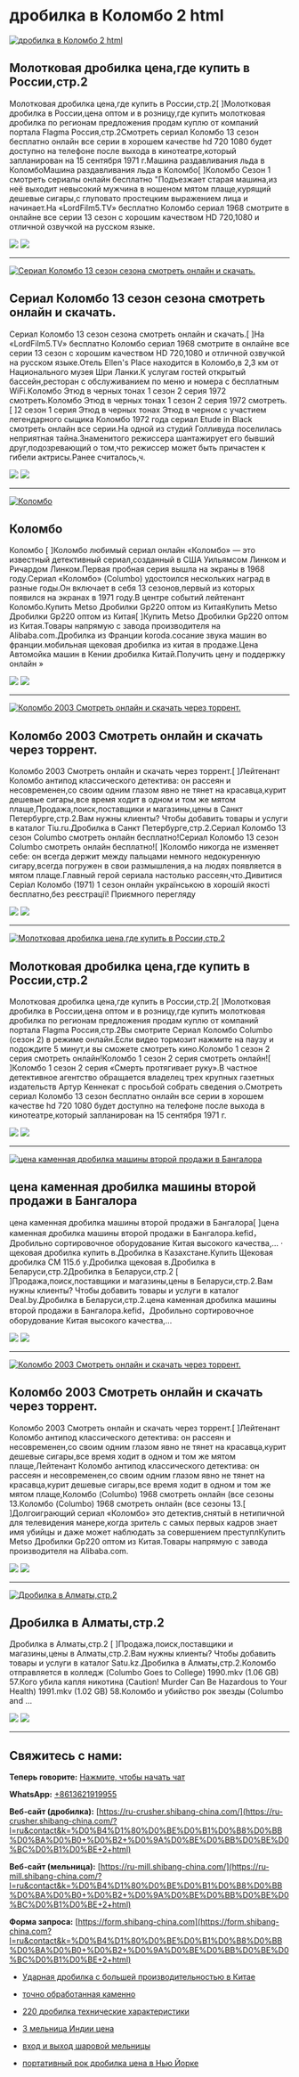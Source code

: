 # дробилка в Коломбо 2 html

<a href="https://swt.shibang-china.com/?l=ru&img&k=%D0%B4%D1%80%D0%BE%D0%B1%D0%B8%D0%BB%D0%BA%D0%B0+%D0%B2+%D0%9A%D0%BE%D0%BB%D0%BE%D0%BC%D0%B1%D0%BE+2+html" target="_blank">![дробилка в Коломбо 2 html](http://static.shibang-china.com/all-800x300/230.jpg)</a>

## Молотковая дробилка цена,где купить в России,стр.2
Молотковая дробилка цена,где купить в России,стр.2[ ]Молотковая дробилка в России,цена оптом и в розницу,где купить молотковая дробилка по регионам предложения продам куплю от компаний портала Flagma Россия,стр.2Смотреть сериал Коломбо 13 сезон бесплатно онлайн все серии в хорошем качестве hd 720 1080 будет доступно на телефоне после выхода в кинотеатре,который запланирован на 15 сентября 1971 г.Машина раздавливания льда в КоломбоМашина раздавливания льда в Коломбо[ ]Коломбо Сезон 1 смотреть сериалы онлайн бесплатно &quot;Подъезжает старая машина,из неё выходит невысокий мужчина в ношеном мятом плаще,курящий дешевые сигары,с глуповато простецким выражением лица и начинает.На &#171;LordFilm5.TV&#187; бесплатно Коломбо сериал 1968 смотрите в онлайне все серии 13 сезон с хорошим качеством HD 720,1080 и отличной озвучкой на русском языке.


<a href="https://whatsapp.shibangsoft.com/WhatsApp.php" target="_blank" title="WhatsApp">![](http://static.shibang-china.com/icon/whatsapp.png)</a> <a href="https://swt.shibang-china.com/?l=ru&icon&k=%D0%B4%D1%80%D0%BE%D0%B1%D0%B8%D0%BB%D0%BA%D0%B0+%D0%B2+%D0%9A%D0%BE%D0%BB%D0%BE%D0%BC%D0%B1%D0%BE+2+html" target="_blank">![](http://static.shibang-china.com/icon/chat-ru.png)</a>

---

<a href="https://swt.shibang-china.com/?l=ru&img&k=%D0%B4%D1%80%D0%BE%D0%B1%D0%B8%D0%BB%D0%BA%D0%B0+%D0%B2+%D0%9A%D0%BE%D0%BB%D0%BE%D0%BC%D0%B1%D0%BE+2+html" target="_blank">![Сериал Коломбо 13 сезон сезона смотреть онлайн и скачать.](http://static.shibang-china.com/all-800x300/1212.jpg)</a>

## Сериал Коломбо 13 сезон сезона смотреть онлайн и скачать.
Сериал Коломбо 13 сезон сезона смотреть онлайн и скачать.[ ]На &#171;LordFilm5.TV&#187; бесплатно Коломбо сериал 1968 смотрите в онлайне все серии 13 сезон с хорошим качеством HD 720,1080 и отличной озвучкой на русском языке.Отель Ellen's Place находится в Коломбо,в 2,3 км от Национального музея Шри Ланки.К услугам гостей открытый бассейн,ресторан с обслуживанием по меню и номера с бесплатным WiFi.Коломбо Этюд в черных тонах 1 сезон 2 серия 1972 смотреть.Коломбо Этюд в черных тонах 1 сезон 2 серия 1972 смотреть.[ ]2 сезон 1 серия Этюд в черных тонах Этюд в черном с участием легендарного сыщика Коломбо 1972 года сериал Etude in Black смотреть онлайн все серии.На одной из студий Голливуда поселилась неприятная тайна.Знаменитого режиссера шантажирует его бывший друг,подозревающий о том,что режиссер может быть причастен к гибели актрисы.Ранее считалось,ч.


<a href="https://whatsapp.shibangsoft.com/WhatsApp.php" target="_blank" title="WhatsApp">![](http://static.shibang-china.com/icon/whatsapp.png)</a> <a href="https://swt.shibang-china.com/?l=ru&icon&k=%D0%B4%D1%80%D0%BE%D0%B1%D0%B8%D0%BB%D0%BA%D0%B0+%D0%B2+%D0%9A%D0%BE%D0%BB%D0%BE%D0%BC%D0%B1%D0%BE+2+html" target="_blank">![](http://static.shibang-china.com/icon/chat-ru.png)</a>

---

<a href="https://swt.shibang-china.com/?l=ru&img&k=%D0%B4%D1%80%D0%BE%D0%B1%D0%B8%D0%BB%D0%BA%D0%B0+%D0%B2+%D0%9A%D0%BE%D0%BB%D0%BE%D0%BC%D0%B1%D0%BE+2+html" target="_blank">![Коломбо](http://static.shibang-china.com/all-800x300/1107.jpg)</a>

## Коломбо
Коломбо [ ]Коломбо любимый сериал онлайн &#171;Коломбо&#187; — это известный детективный сериал,созданный в США Уильямсом Линком и Ричардом Линком.Первая пробная серия вышла на экраны в 1968 году.Сериал &#171;Коломбо&#187; (Columbo) удостоился нескольких наград в разные годы.Он включает в себя 13 сезонов,первый из которых появился на экранах в 1971 году.В центре событий лейтенант Коломбо.Купить Metso Дробилки Gp220 оптом из КитаяКупить Metso Дробилки Gp220 оптом из Китая[ ]Купить Metso Дробилки Gp220 оптом из Китая.Товары напрямую с завода производителя на Alibaba.com.Дробилка из Франции koroda.сосание звука машин во франции.мобильная щековая дробилка из китая в продаже.Цена Автомойка машин в Кении дробилка Китай.Получить цену и поддержку онлайн &#187;


<a href="https://whatsapp.shibangsoft.com/WhatsApp.php" target="_blank" title="WhatsApp">![](http://static.shibang-china.com/icon/whatsapp.png)</a> <a href="https://swt.shibang-china.com/?l=ru&icon&k=%D0%B4%D1%80%D0%BE%D0%B1%D0%B8%D0%BB%D0%BA%D0%B0+%D0%B2+%D0%9A%D0%BE%D0%BB%D0%BE%D0%BC%D0%B1%D0%BE+2+html" target="_blank">![](http://static.shibang-china.com/icon/chat-ru.png)</a>

---

<a href="https://swt.shibang-china.com/?l=ru&img&k=%D0%B4%D1%80%D0%BE%D0%B1%D0%B8%D0%BB%D0%BA%D0%B0+%D0%B2+%D0%9A%D0%BE%D0%BB%D0%BE%D0%BC%D0%B1%D0%BE+2+html" target="_blank">![Коломбо 2003 Смотреть онлайн и скачать через торрент.](http://static.shibang-china.com/all-800x300/1095.jpg)</a>

## Коломбо 2003 Смотреть онлайн и скачать через торрент.
Коломбо 2003 Смотреть онлайн и скачать через торрент.[ ]Лейтенант Коломбо антипод классического детектива: он рассеян и несовременен,со своим одним глазом явно не тянет на красавца,курит дешевые сигары,все время ходит в одном и том же мятом плаще,Продажа,поиск,поставщики и магазины,цены в Санкт Петербурге,стр.2.Вам нужны клиенты? Чтобы добавить товары и услуги в каталог Tiu.ru.Дробилка в Санкт Петербурге,стр.2.Сериал Коломбо 13 сезон Columbo смотреть онлайн бесплатно!Сериал Коломбо 13 сезон Columbo смотреть онлайн бесплатно![ ]Коломбо никогда не изменяет себе: он всегда держит между пальцами немного недокуренную сигару,всегда погружен в свои размышления,а на людях появляется в мятом плаще.Главный герой сериала настолько рассеян,что.Дивитися Серіал Коломбо (1971) 1 сезон онлайн українською в хорошій якості бесплатно,без реєстрації! Приємного перегляду


<a href="https://whatsapp.shibangsoft.com/WhatsApp.php" target="_blank" title="WhatsApp">![](http://static.shibang-china.com/icon/whatsapp.png)</a> <a href="https://swt.shibang-china.com/?l=ru&icon&k=%D0%B4%D1%80%D0%BE%D0%B1%D0%B8%D0%BB%D0%BA%D0%B0+%D0%B2+%D0%9A%D0%BE%D0%BB%D0%BE%D0%BC%D0%B1%D0%BE+2+html" target="_blank">![](http://static.shibang-china.com/icon/chat-ru.png)</a>

---

<a href="https://swt.shibang-china.com/?l=ru&img&k=%D0%B4%D1%80%D0%BE%D0%B1%D0%B8%D0%BB%D0%BA%D0%B0+%D0%B2+%D0%9A%D0%BE%D0%BB%D0%BE%D0%BC%D0%B1%D0%BE+2+html" target="_blank">![Молотковая дробилка цена,где купить в России,стр.2](http://static.shibang-china.com/all-800x300/1180.jpg)</a>

## Молотковая дробилка цена,где купить в России,стр.2
Молотковая дробилка цена,где купить в России,стр.2[ ]Молотковая дробилка в России,цена оптом и в розницу,где купить молотковая дробилка по регионам предложения продам куплю от компаний портала Flagma Россия,стр.2Вы смотрите Сериал Коломбо Columbo (сезон 2) в режиме онлайн.Если видео тормозит нажмите на паузу и подождите 5 минут,и вы сможете смотреть кино.Коломбо 1 сезон 2 серия смотреть онлайн!Коломбо 1 сезон 2 серия смотреть онлайн![ ]Коломбо 1 сезон 2 серия &#171;Смерть протягивает руку&#187;.В частное детективное агентство обращается владелец трех крупных газетных издательств Артур Кеннекат с просьбой собрать сведения о.Смотреть сериал Коломбо 13 сезон бесплатно онлайн все серии в хорошем качестве hd 720 1080 будет доступно на телефоне после выхода в кинотеатре,который запланирован на 15 сентября 1971 г.


<a href="https://whatsapp.shibangsoft.com/WhatsApp.php" target="_blank" title="WhatsApp">![](http://static.shibang-china.com/icon/whatsapp.png)</a> <a href="https://swt.shibang-china.com/?l=ru&icon&k=%D0%B4%D1%80%D0%BE%D0%B1%D0%B8%D0%BB%D0%BA%D0%B0+%D0%B2+%D0%9A%D0%BE%D0%BB%D0%BE%D0%BC%D0%B1%D0%BE+2+html" target="_blank">![](http://static.shibang-china.com/icon/chat-ru.png)</a>

---

<a href="https://swt.shibang-china.com/?l=ru&img&k=%D0%B4%D1%80%D0%BE%D0%B1%D0%B8%D0%BB%D0%BA%D0%B0+%D0%B2+%D0%9A%D0%BE%D0%BB%D0%BE%D0%BC%D0%B1%D0%BE+2+html" target="_blank">![цена каменная дробилка машины второй продажи в Бангалора](http://static.shibang-china.com/all-800x300/203.jpg)</a>

## цена каменная дробилка машины второй продажи в Бангалора
цена каменная дробилка машины второй продажи в Бангалора[ ]цена каменная дробилка машины второй продажи в Бангалора.kefid，Дробильно сортировочное оборудование Китая высокого качества,…&nbsp;&#0183;&#32;щековая дробилка купить в.Дробилка в Казахстане.Купить Щековая дробилка СМ 115.б у.Дробилка щековая в.Дробилка в Беларуси,стр.2Дробилка в Беларуси,стр.2 [ ]Продажа,поиск,поставщики и магазины,цены в Беларуси,стр.2.Вам нужны клиенты? Чтобы добавить товары и услуги в каталог Deal.by.Дробилка в Беларуси,стр.2.цена каменная дробилка машины второй продажи в Бангалора.kefid，Дробильно сортировочное оборудование Китая высокого качества,…


<a href="https://whatsapp.shibangsoft.com/WhatsApp.php" target="_blank" title="WhatsApp">![](http://static.shibang-china.com/icon/whatsapp.png)</a> <a href="https://swt.shibang-china.com/?l=ru&icon&k=%D0%B4%D1%80%D0%BE%D0%B1%D0%B8%D0%BB%D0%BA%D0%B0+%D0%B2+%D0%9A%D0%BE%D0%BB%D0%BE%D0%BC%D0%B1%D0%BE+2+html" target="_blank">![](http://static.shibang-china.com/icon/chat-ru.png)</a>

---

<a href="https://swt.shibang-china.com/?l=ru&img&k=%D0%B4%D1%80%D0%BE%D0%B1%D0%B8%D0%BB%D0%BA%D0%B0+%D0%B2+%D0%9A%D0%BE%D0%BB%D0%BE%D0%BC%D0%B1%D0%BE+2+html" target="_blank">![Коломбо 2003 Смотреть онлайн и скачать через торрент.](http://static.shibang-china.com/all-800x300/1009.jpg)</a>

## Коломбо 2003 Смотреть онлайн и скачать через торрент.
Коломбо 2003 Смотреть онлайн и скачать через торрент.[ ]Лейтенант Коломбо антипод классического детектива: он рассеян и несовременен,со своим одним глазом явно не тянет на красавца,курит дешевые сигары,все время ходит в одном и том же мятом плаще,Лейтенант Коломбо антипод классического детектива: он рассеян и несовременен,со своим одним глазом явно не тянет на красавца,курит дешевые сигары,все время ходит в одном и том же мятом плаще,Коломбо (Columbo) 1968 смотреть онлайн (все сезоны 13.Коломбо (Columbo) 1968 смотреть онлайн (все сезоны 13.[ ]Долгоиграющий сериал &#171;Коломбо&#187; это детектив,снятый в нетипичной для телевидения манере,когда зритель с самых первых кадров знает имя убийцы и даже может наблюдать за совершением преступлКупить Metso Дробилки Gp220 оптом из Китая.Товары напрямую с завода производителя на Alibaba.com.


<a href="https://whatsapp.shibangsoft.com/WhatsApp.php" target="_blank" title="WhatsApp">![](http://static.shibang-china.com/icon/whatsapp.png)</a> <a href="https://swt.shibang-china.com/?l=ru&icon&k=%D0%B4%D1%80%D0%BE%D0%B1%D0%B8%D0%BB%D0%BA%D0%B0+%D0%B2+%D0%9A%D0%BE%D0%BB%D0%BE%D0%BC%D0%B1%D0%BE+2+html" target="_blank">![](http://static.shibang-china.com/icon/chat-ru.png)</a>

---

<a href="https://swt.shibang-china.com/?l=ru&img&k=%D0%B4%D1%80%D0%BE%D0%B1%D0%B8%D0%BB%D0%BA%D0%B0+%D0%B2+%D0%9A%D0%BE%D0%BB%D0%BE%D0%BC%D0%B1%D0%BE+2+html" target="_blank">![Дробилка в Алматы,стр.2](http://static.shibang-china.com/all-800x300/1414.jpg)</a>

## Дробилка в Алматы,стр.2
Дробилка в Алматы,стр.2 [ ]Продажа,поиск,поставщики и магазины,цены в Алматы,стр.2.Вам нужны клиенты? Чтобы добавить товары и услуги в каталог Satu.kz.Дробилка в Алматы,стр.2.Коломбо отправляется в колледж (Columbo Goes to College) 1990.mkv (1.06 GB) 57.Кого убила капля никотина (Caution! Murder Can Be Hazardous to Your Health) 1991.mkv (1.02 GB) 58.Коломбо и убийство рок звезды (Columbo and …

<a href="https://whatsapp.shibangsoft.com/WhatsApp.php" target="_blank" title="WhatsApp">![](http://static.shibang-china.com/icon/whatsapp.png)</a> <a href="https://swt.shibang-china.com/?l=ru&icon&k=%D0%B4%D1%80%D0%BE%D0%B1%D0%B8%D0%BB%D0%BA%D0%B0+%D0%B2+%D0%9A%D0%BE%D0%BB%D0%BE%D0%BC%D0%B1%D0%BE+2+html" target="_blank">![](http://static.shibang-china.com/icon/chat-ru.png)</a>

---
## Свяжитесь с нами:

**Теперь говорите:** [Нажмите, чтобы начать чат](https://swt.shibang-china.com?l=ru&contact&k=%D0%B4%D1%80%D0%BE%D0%B1%D0%B8%D0%BB%D0%BA%D0%B0+%D0%B2+%D0%9A%D0%BE%D0%BB%D0%BE%D0%BC%D0%B1%D0%BE+2+html)

**WhatsApp:**  [+8613621919955](https://whatsapp.shibangsoft.com/WhatsApp.php)

**Веб-сайт (дробилка):** [https://ru-crusher.shibang-china.com/](https://ru-crusher.shibang-china.com/?l=ru&contact&k=%D0%B4%D1%80%D0%BE%D0%B1%D0%B8%D0%BB%D0%BA%D0%B0+%D0%B2+%D0%9A%D0%BE%D0%BB%D0%BE%D0%BC%D0%B1%D0%BE+2+html)

**Веб-сайт (мельница):** [https://ru-mill.shibang-china.com/](https://ru-mill.shibang-china.com/?l=ru&contact&k=%D0%B4%D1%80%D0%BE%D0%B1%D0%B8%D0%BB%D0%BA%D0%B0+%D0%B2+%D0%9A%D0%BE%D0%BB%D0%BE%D0%BC%D0%B1%D0%BE+2+html)

**Форма запроса:** [https://form.shibang-china.com](https://form.shibang-china.com?l=ru&contact&k=%D0%B4%D1%80%D0%BE%D0%B1%D0%B8%D0%BB%D0%BA%D0%B0+%D0%B2+%D0%9A%D0%BE%D0%BB%D0%BE%D0%BC%D0%B1%D0%BE+2+html)

* [Ударная дробилка с большей производительностью в Китае](../118/%D0%A3%D0%B4%D0%B0%D1%80%D0%BD%D0%B0%D1%8F%20%D0%B4%D1%80%D0%BE%D0%B1%D0%B8%D0%BB%D0%BA%D0%B0%20%D1%81%20%D0%B1%D0%BE%D0%BB%D1%8C%D1%88%D0%B5%D0%B9%20%D0%BF%D1%80%D0%BE%D0%B8%D0%B7%D0%B2%D0%BE%D0%B4%D0%B8%D1%82%D0%B5%D0%BB%D1%8C%D0%BD%D0%BE%D1%81%D1%82%D1%8C%D1%8E%20%D0%B2%20%D0%9A%D0%B8%D1%82%D0%B0%D0%B5.md)

* [точно обработанная каменно](../119/%D1%82%D0%BE%D1%87%D0%BD%D0%BE%20%D0%BE%D0%B1%D1%80%D0%B0%D0%B1%D0%BE%D1%82%D0%B0%D0%BD%D0%BD%D0%B0%D1%8F%20%D0%BA%D0%B0%D0%BC%D0%B5%D0%BD%D0%BD%D0%BE.md)

* [220 дробилка технические характеристики](../106/220%20%D0%B4%D1%80%D0%BE%D0%B1%D0%B8%D0%BB%D0%BA%D0%B0%20%D1%82%D0%B5%D1%85%D0%BD%D0%B8%D1%87%D0%B5%D1%81%D0%BA%D0%B8%D0%B5%20%D1%85%D0%B0%D1%80%D0%B0%D0%BA%D1%82%D0%B5%D1%80%D0%B8%D1%81%D1%82%D0%B8%D0%BA%D0%B8.md)

* [3 мельница Индии цена](../115/3%20%D0%BC%D0%B5%D0%BB%D1%8C%D0%BD%D0%B8%D1%86%D0%B0%20%D0%98%D0%BD%D0%B4%D0%B8%D0%B8%20%D1%86%D0%B5%D0%BD%D0%B0.md)

* [вход и выход шаровой мельницы](../120/%D0%B2%D1%85%D0%BE%D0%B4%20%D0%B8%20%D0%B2%D1%8B%D1%85%D0%BE%D0%B4%20%D1%88%D0%B0%D1%80%D0%BE%D0%B2%D0%BE%D0%B9%20%D0%BC%D0%B5%D0%BB%D1%8C%D0%BD%D0%B8%D1%86%D1%8B.md)

* [портативный рок дробилка цена в Нью Йорке](../114/%D0%BF%D0%BE%D1%80%D1%82%D0%B0%D1%82%D0%B8%D0%B2%D0%BD%D1%8B%D0%B9%20%D1%80%D0%BE%D0%BA%20%D0%B4%D1%80%D0%BE%D0%B1%D0%B8%D0%BB%D0%BA%D0%B0%20%D1%86%D0%B5%D0%BD%D0%B0%20%D0%B2%20%D0%9D%D1%8C%D1%8E%20%D0%99%D0%BE%D1%80%D0%BA%D0%B5.md)